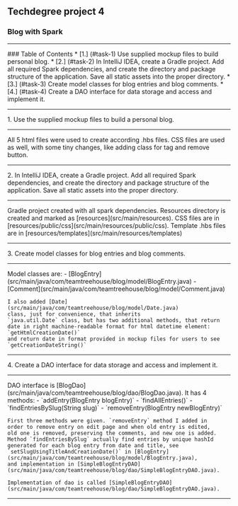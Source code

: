 ## Techdegree project 4
### Blog with Spark
<hr>
### Table of Contents
* [1.] (#task-1) Use supplied mockup files to build personal blog.
* [2.] (#task-2) In IntelliJ IDEA, create a Gradle project. Add all 
        required Spark dependencies, and create the directory and package 
        structure of the application. Save all static assets into the 
        proper directory.
* [3.] (#task-3) Create model classes for blog entries and blog 
    comments.
* [4.] (#task-4) Create a DAO interface for data storage and access and 
    implement it.
<hr>
1.  <a id="task-1"></a>
    Use the supplied mockup files to build a personal blog.
    <hr>
    All 5 html files were used to create according .hbs files. CSS files 
    are used as well, with some tiny changes, like adding class for tag 
    and remove button.
<hr>
2.  <a id="task-2"></a>
    In IntelliJ IDEA, create a Gradle project. Add all required Spark 
    dependencies, and create the directory and package structure of the 
    application. Save all static assets into the proper directory.
    <hr>
    Gradle project created with all spark dependencies. Resources
    directory is created and marked as [resources](src/main/resources). 
    CSS files are in 
    [resources/public/css](src/main/resources/public/css). 
    Template .hbs files are in 
    [resources/templates](src/main/resources/templates)
<hr>
3.  <a id="task-3"></a>
    Create model classes for blog entries and blog comments. 
    <hr>
    Model classes are:
    - [BlogEntry](src/main/java/com/teamtreehouse/blog/model/BlogEntry.java) 
    - [Comment](src/main/java/com/teamtreehouse/blog/model/Comment.java) 
    
    I also added [Date](src/main/java/com/teamtreehouse/blog/model/Date.java) 
    class, just for convenience, that inherits 
    `java.util.Date` class, but has two additional methods, that return
    date in right machine-readable format for html datetime element: 
    `getHtmlCreationDate()` 
    and return date in format provided in mockup files for users to see
    `getCreationDateString()`
<hr>
4.  <a id="task-4"></a>
    Create a DAO interface for data storage and access and implement it.
    <hr>
    DAO interface is [BlogDao](src/main/java/com/teamtreehouse/blog/dao/BlogDao.java). 
    It has 4 methods:
    - `addEntry(BlogEntry blogEntry)`
    - `findAllEntries()`
    - `findEntriesBySlug(String slug)`
    - `removeEntry(BlogEntry newBlogEntry)`
    
    First three methods were given. `removeEntry` method I added in 
    order to remove entry on edit page and when old entry is edited,
    old one is removed, preserving the comments, and new one is added.
    Method `findEntriesBySlug` actually find entries by unique hashId
    generated for each blog entry from date and title, see 
    `setSlugUsingTitleAndCreationDate()` in [BlogEntry](src/main/java/com/teamtreehouse/blog/model/BlogEntry.java), 
    and implementation in [SimpleBlogEntryDAO](src/main/java/com/teamtreehouse/blog/dao/SimpleBlogEntryDAO.java). 
    
    Implementation of dao is called [SimpleBlogEntryDAO](src/main/java/com/teamtreehouse/blog/dao/SimpleBlogEntryDAO.java). 
<hr>